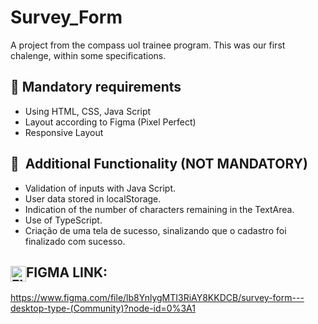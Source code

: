 # Survey_Form
A project from the compass uol trainee program. This was our first chalenge, within some specifications.

## 🔑 Mandatory requirements
<ul> 
    <li>Using HTML, CSS, Java Script</li>
    <li>Layout according to Figma (Pixel Perfect)</li>
    <li>Responsive Layout</li>
</ul>

## 🔑  Additional Functionality (NOT MANDATORY)
<ul> 
    <li>Validation of inputs with Java Script.</li>
    <li>User data stored in localStorage.</li>
    <li>Indication of the number of characters remaining in the TextArea.</li>
    <li>Use of TypeScript.</li>
    <li>
        Criação de uma tela de sucesso, sinalizando que o cadastro foi finalizado com sucesso. 
    </li>
</ul>

## <img align="center" alt="FIGMA" height="25" src="https://upload.wikimedia.org/wikipedia/commons/3/33/Figma-logo.svg">FIGMA LINK:
<a>https://www.figma.com/file/lb8YnlygMTI3RiAY8KKDCB/survey-form---desktop-type-(Community)?node-id=0%3A1</a>
